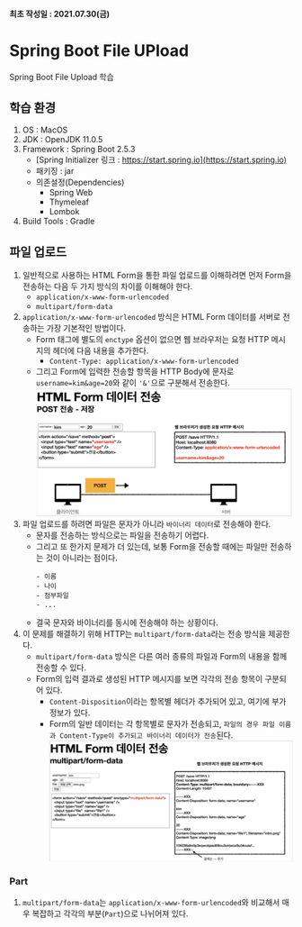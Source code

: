 #### 최초 작성일 : 2021.07.30(금)

# Spring Boot File UPload

Spring Boot File Upload 학습

## 학습 환경

1. OS : MacOS
2. JDK : OpenJDK 11.0.5
3. Framework : Spring Boot 2.5.3
    - [Spring Initializer 링크 : https://start.spring.io](https://start.spring.io)
    - 패키징 : jar
    - 의존설정(Dependencies)
        - Spring Web
        - Thymeleaf
        - Lombok
4. Build Tools : Gradle

## 파일 업로드

1. 일반적으로 사용하는 HTML Form을 통한 파일 업로드를 이해하려면 먼저 Form을 전송하는 다음 두 가지 방식의 차이를 이해해야 한다.
    - `application/x-www-form-urlencoded`
    - `multipart/form-data`
2. `application/x-www-form-urlencoded` 방식은 HTML Form 데이터를 서버로 전송하는 가장 기본적인 방법이다.
    - Form 태그에 별도의 `enctype` 옵션이 없으면 웹 브라우저는 요청 HTTP 메시지의 헤더에 다음 내용을 추가한다.
        - `Content-Type: application/x-www-form-urlencoded`
    - 그리고 Form에 입력한 전송할 항목을 HTTP Body에 문자로 `username=kim&age=20`와 같이 `'&'`으로 구분해서 전송한다.
      ![aplication/x-www-form-urlencoded 방식](images/f01.png)
3. 파일 업로드를 하려면 파일은 문자가 아니라 `바이너리 데이터`로 전송해야 한다.
    - 문자를 전송하는 방식으로는 파일을 전송하기 어렵다.
    - 그리고 또 한가지 문제가 더 있는데, 보통 Form을 전송할 때에는 파일만 전송하는 것이 아니라는 점이다.
      ```text
      - 이름
      - 나이
      - 첨부파일
      - ...
      ```
    - 결국 문자와 바이너리를 동시에 전송해야 하는 상황이다.
3. 이 문제를 해결하기 위해 HTTP는 `multipart/form-data`라는 전송 방식을 제공한다.
    - `multipart/form-data` 방식은 다른 여러 종류의 파일과 Form의 내용을 함께 전송할 수 있다.
    - Form의 입력 결과로 생성된 HTTP 메시지를 보면 각각의 전송 항목이 구분되어 있다.
        - `Content-Disposition`이라는 항목별 헤더가 추가되어 있고, 여기에 부가 정보가 있다.
        - Form의 일반 데이터는 각 항목별로 문자가 전송되고, `파일의 경우 파일 이름과 Content-Type이 추가되고 바이너리 데이터가 전송`된다.
          ![multipart/form-data 방식](images/f02.png)

### Part

1. `multipart/form-data`는 `application/x-www-form-urlencoded`와 비교해서 매우 복잡하고 각각의 부분(`Part`)으로 나뉘어져 있다.